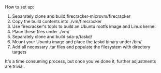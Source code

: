 How to set up:
1. Separately clone and build firecracker-microvm/firecracker
2. Copy the build contents into ./vm/firecracker
3. Use firecracker's tools to build an Ubuntu rootfs image and Linux kernel
4. Place these files under ./vm/
5. Separately clone and build sda-p/taskd/
6. Mount your Ubuntu image and place the taskd binary under /bin/
7. Add all necessary .tar files and populate the filesystem with directory targets

It's a time consuming process, but once you've done it, further adjustments are trivial.
